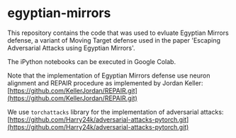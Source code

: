 # egyptian-mirrors

This repository contains the code that was used to evluate Egyptian Mirrors defense, a variant of Moving Target defense used in the paper 'Escaping Adversarial Attacks using Egyptian Mirrors'.

The iPython notebooks can be executed in Google Colab.

Note that the implementation of Egyptian Mirrors defense use neuron alignment and REPAIR procedure as implemented by Jordan Keller: [https://github.com/KellerJordan/REPAIR.git](https://github.com/KellerJordan/REPAIR.git)

We use `torchattacks` library for the implementation of adversarial attacks: [https://github.com/Harry24k/adversarial-attacks-pytorch.git](https://github.com/Harry24k/adversarial-attacks-pytorch.git)
